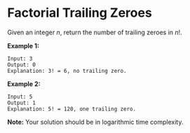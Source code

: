 # Factorial Trailing Zeroes

Given an integer _n_, return the number of trailing zeroes in _n_!.

__Example 1:__

```pseudo
Input: 3
Output: 0
Explanation: 3! = 6, no trailing zero.
```

__Example 2:__

```pseudo
Input: 5
Output: 1
Explanation: 5! = 120, one trailing zero.
```

__Note:__ Your solution should be in logarithmic time complexity.